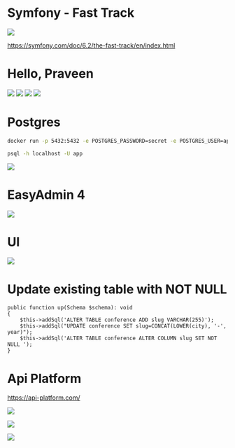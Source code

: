 # Symfony - Fast Track

![](public/github/symfony-fast-track.png)

https://symfony.com/doc/6.2/the-fast-track/en/index.html

# Hello, Praveen

![](public/github/symfony-cli-installed.png)
![](public/github/ready-to-start-book.png)
![](public/github/hello-praveen.png)
![](public/github/symfony-book-checkout.png)

# Postgres

```bash
docker run -p 5432:5432 -e POSTGRES_PASSWORD=secret -e POSTGRES_USER=app --name db -d postgres:15-alpine
```

```bash
psql -h localhost -U app
```

![](public/github/phpstorm-db.png)

# EasyAdmin 4

![](public/github/easy-admin.png)

# UI

![](public/github/guestbook.png)

# Update existing table with NOT NULL

```
public function up(Schema $schema): void
{
    $this->addSql('ALTER TABLE conference ADD slug VARCHAR(255)');
    $this->addSql("UPDATE conference SET slug=CONCAT(LOWER(city), '-', year)");
    $this->addSql('ALTER TABLE conference ALTER COLUMN slug SET NOT NULL ');
}
```

# Api Platform

https://api-platform.com/

![](public/github/api.png)

![](public/github/api-platform.png)

![](public/github/api-platform-2.png)

